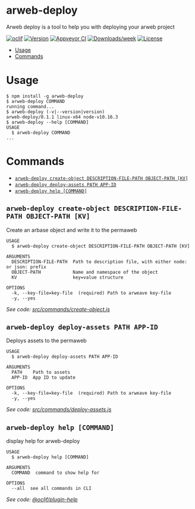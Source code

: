 arweb-deploy
============

Arweb deploy is a tool to help you with deploying your arweb project

[![oclif](https://img.shields.io/badge/cli-oclif-brightgreen.svg)](https://oclif.io)
[![Version](https://img.shields.io/npm/v/arweb-deploy.svg)](https://npmjs.org/package/arweb-deploy)
[![Appveyor CI](https://ci.appveyor.com/api/projects/status/github/ArwebTeam/arweb-deploy?branch=master&svg=true)](https://ci.appveyor.com/project/ArwebTeam/arweb-deploy/branch/master)
[![Downloads/week](https://img.shields.io/npm/dw/arweb-deploy.svg)](https://npmjs.org/package/arweb-deploy)
[![License](https://img.shields.io/npm/l/arweb-deploy.svg)](https://github.com/ArwebTeam/arweb-deploy/blob/master/package.json)

<!-- toc -->
* [Usage](#usage)
* [Commands](#commands)
<!-- tocstop -->
# Usage
<!-- usage -->
```sh-session
$ npm install -g arweb-deploy
$ arweb-deploy COMMAND
running command...
$ arweb-deploy (-v|--version|version)
arweb-deploy/0.1.1 linux-x64 node-v10.16.3
$ arweb-deploy --help [COMMAND]
USAGE
  $ arweb-deploy COMMAND
...
```
<!-- usagestop -->
# Commands
<!-- commands -->
* [`arweb-deploy create-object DESCRIPTION-FILE-PATH OBJECT-PATH [KV]`](#arweb-deploy-create-object-description-file-path-object-path-kv)
* [`arweb-deploy deploy-assets PATH APP-ID`](#arweb-deploy-deploy-assets-path-app-id)
* [`arweb-deploy help [COMMAND]`](#arweb-deploy-help-command)

## `arweb-deploy create-object DESCRIPTION-FILE-PATH OBJECT-PATH [KV]`

Create an arbase object and write it to the permaweb

```
USAGE
  $ arweb-deploy create-object DESCRIPTION-FILE-PATH OBJECT-PATH [KV]

ARGUMENTS
  DESCRIPTION-FILE-PATH  Path to description file, with either node: or json: prefix
  OBJECT-PATH            Name and namespace of the object
  KV                     key=value structure

OPTIONS
  -k, --key-file=key-file  (required) Path to arweave key-file
  -y, --yes
```

_See code: [src/commands/create-object.js](https://github.com/ArwebTeam/arweb-deploy/blob/v0.1.1/src/commands/create-object.js)_

## `arweb-deploy deploy-assets PATH APP-ID`

Deploys assets to the permaweb

```
USAGE
  $ arweb-deploy deploy-assets PATH APP-ID

ARGUMENTS
  PATH    Path to assets
  APP-ID  App ID to update

OPTIONS
  -k, --key-file=key-file  (required) Path to arweave key-file
  -y, --yes
```

_See code: [src/commands/deploy-assets.js](https://github.com/ArwebTeam/arweb-deploy/blob/v0.1.1/src/commands/deploy-assets.js)_

## `arweb-deploy help [COMMAND]`

display help for arweb-deploy

```
USAGE
  $ arweb-deploy help [COMMAND]

ARGUMENTS
  COMMAND  command to show help for

OPTIONS
  --all  see all commands in CLI
```

_See code: [@oclif/plugin-help](https://github.com/oclif/plugin-help/blob/v2.2.1/src/commands/help.ts)_
<!-- commandsstop -->
